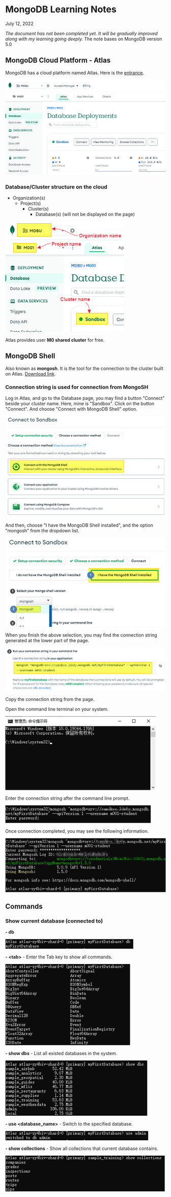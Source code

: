 # MongoDB Learning Notes

July 12, 2022

*The document has not been completed yet. It will be gradually improved along with my learning going deeply.*
The note bases on MongoDB version 5.0

## MongoDB Cloud Platform - Atlas

MongoDB has a cloud platform named Atlas. Here is the [entrance](https://cloud.mongodb.com/).

![20220712015555](./MongoDB_note.assets/20220712015555.png)

### Database/Cluster structure on the cloud

- Organization(s)
  - Project(s)
    - Cluster(s)
      - Database(s) (will not be displayed on the page)

![20220712015938](./MongoDB_note.assets/20220712015938.png)

Atlas provides user **M0 shared cluster** for free.

## MongoDB Shell

Also known as **mongosh**. It is the tool for the connection to the cluster built on Atlas. [Download link](https://www.mongodb.com/products/shell).

### Connection string is used for connection from MongoSH

Log in Atlas, and go to the Database page, you may find a button "Connect" beside your cluster name. Here, mine is "Sandbox". Click on the button "Connect". And choose "Connect with MongoDB Shell" option.

![20220712021653](./MongoDB_note.assets/20220712021653.png)

And then, choose "I have the MongoDB Shell installed", and the option "mongosh" from the dropdown list.

![20220712021842](./MongoDB_note.assets/20220712021842.png)

When you finish the above selection, you may find the connection string generated at the lower part of the page.

![20220712022319](./MongoDB_note.assets/20220712022319.png)

Copy the connection string from the page.

Open the command line terminal on your system.

![20220712022538](./MongoDB_note.assets/20220712022538.png)

Enter the connection string after the command line prompt.

![20220712022904](./MongoDB_note.assets/20220712022904.png)

Once connection completed, you may see the following information.

![20220712023816](./MongoDB_note.assets/20220712023816.png)

## Commands

### Show current database (connected to)

**- db**

![20220712024130](./MongoDB_note.assets/20220712024130.png)

**- \<tab\>** - Enter the Tab key to show all commands.

![20220712024333](./MongoDB_note.assets/20220712024333.png)

**- show dbs** - List all existed databases in the system.

![20220712024514](./MongoDB_note.assets/20220712024514.png)

**- use <database_name>** - Switch to the specified database.

![20220712024751](./MongoDB_note.assets/20220712024751.png)

**- show collections** - Show all collections that current database contains.

![20220712025051](./MongoDB_note.assets/20220712025051.png)
